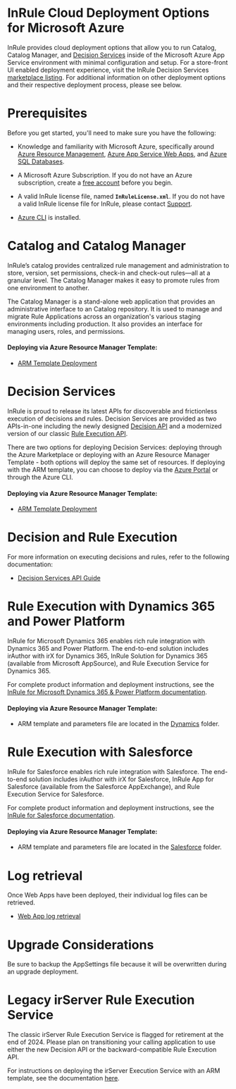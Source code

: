 InRule Cloud Deployment Options for Microsoft Azure
====
InRule provides cloud deployment options that allow you to run Catalog, Catalog Manager, and [Decision Services](https://docs.inrule.com/docs/introduction-to-decision-services) inside of the Microsoft Azure App Service environment with minimal configuration and setup. For a store-front UI enabled deployment experience, visit the InRule Decision Services [marketplace listing](https://azuremarketplace.microsoft.com/en-us/marketplace/apps/inruletechnology-1043512.inrule-execution). For additional information on other deployment options and their respective deployment process, please see below.

# Prerequisites

Before you get started, you'll need to make sure you have the following:

* Knowledge and familiarity with Microsoft Azure, specifically around [Azure Resource Management](https://docs.microsoft.com/en-us/azure/azure-resource-manager/), [Azure App Service Web Apps](https://docs.microsoft.com/en-us/azure/app-service/), and [Azure SQL Databases](https://docs.microsoft.com/en-us/azure/sql-database/).

* A Microsoft Azure Subscription. If you do not have an Azure subscription, create a [free account](https://azure.microsoft.com/en-us/free/) before you begin.

* A valid InRule license file, named __`InRuleLicense.xml`__. If you do not have a valid InRule license file for InRule, please contact [Support](mailto:support@inrule.com?subject=InRule®%20for%20Microsoft%20Azure%20-%20App%20Service%20Web%20Apps).

* [Azure CLI](https://docs.microsoft.com/en-us/cli/azure/install-azure-cli) is installed.


# Catalog and Catalog Manager

InRule’s catalog provides centralized rule management and administration to store, version, set permissions, check-in and check-out rules—all at a granular level. The Catalog Manager makes it easy to promote rules from one environment to another.

The Catalog Manager is a stand-alone web application that provides an administrative interface to an Catalog repository. It is used to manage and migrate Rule Applications across an organization's various staging environments including production. It also provides an interface for managing users, roles, and permissions.


#### Deploying via Azure Resource Manager Template:

* [ARM Template Deployment](doc/ircatalog-arm-template-deployment.md)


# Decision Services

InRule is proud to release its latest APIs for discoverable and frictionless execution of decisions and rules. Decision Services are provided as two APIs-in-one including the newly designed [Decision API](https://docs.inrule.com/docs/decision-api) and a modernized version of our classic [Rule Execution API](https://docs.inrule.com/docs/rule-execution-api).

There are two options for deploying Decision Services: deploying through the Azure Marketplace or deploying with an Azure Resource Manager Template - both options will deploy the same set of resources. If deploying with the ARM template, you can choose to deploy via the [Azure Portal](https://portal.azure.com/#create/Microsoft.Template) or through the Azure CLI.

#### Deploying via Azure Resource Manager Template:

* [ARM Template Deployment](doc/decision-services-arm-template-deployment.md)

# Decision and Rule Execution
For more information on executing decisions and rules, refer to the following documentation:
* [Decision Services API Guide](https://docs.inrule.com/docs/introduction-to-decision-services)

# Rule Execution with Dynamics 365 and Power Platform

InRule for Microsoft Dynamics 365 enables rich rule integration with Dynamics 365 and Power Platform. The end-to-end solution includes irAuthor with irX for Dynamics 365, InRule Solution for Dynamics 365 (available from Microsoft AppSource), and Rule Execution Service for Dynamics 365.

For complete product information and deployment instructions, see the [InRule for Microsoft Dynamics 365 & Power Platform documentation](https://docs.inrule.com/docs/inrule-for-microsoft-dynamics-365-power-platform).

#### Deploying via Azure Resource Manager Template:

* ARM template and parameters file are located in the [Dynamics](Dynamics/) folder.

# Rule Execution with Salesforce

InRule for Salesforce enables rich rule integration with Salesforce. The end-to-end solution includes irAuthor with irX for Salesforce, InRule App for Salesforce (available from the Salesforce AppExchange), and Rule Execution Service for Salesforce.

For complete product information and deployment instructions, see the [InRule for Salesforce documentation](https://docs.inrule.com/docs/inrule-for-salesforce).

#### Deploying via Azure Resource Manager Template:

* ARM template and parameters file are located in the [Salesforce](Salesforce/) folder.

# Log retrieval
Once Web Apps have been deployed, their individual log files can be retrieved.

* [Web App log retrieval](doc/webapp-log-retrieval.md)

# Upgrade Considerations
Be sure to backup the AppSettings file because it will be overwritten during an upgrade deployment.

# Legacy irServer Rule Execution Service

The classic irServer Rule Execution Service is flagged for retirement at the end of 2024. Please plan on transitioning your calling application to use either the new Decision API or the backward-compatible Rule Execution API.

For instructions on deploying the irServer Execution Service with an ARM template, see the documentation [here](https://github.com/InRule/AzureAppServices/blob/master/doc/irserver-arm-template-deployment.md).
